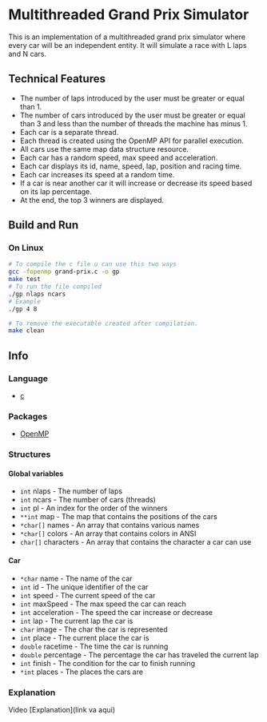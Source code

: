 # Multithreaded Grand Prix Simulator

This is an implementation of a multithreaded grand prix simulator where every car will be an independent entity. It will simulate a race with L laps and N cars.

## Technical Features

- The number of laps introduced by the user must be greater or equal than 1.
- The number of cars introduced by the user must be greater or equal than 3 and less than the number of threads the machine has minus 1.
- Each car is a separate thread.
- Each thread is created using the OpenMP API for parallel execution.
- All cars use the same map data structure resource.
- Each car has a random speed, max speed and acceleration.
- Each car displays its id, name, speed, lap, position and racing time.
- Each car increases its speed at a random time.
- If a car is near another car it will increase or decrease its speed based on its lap percentage.
- At the end, the top 3 winners are displayed.

## Build and Run

### On Linux

```bash
# To compile the c file u can use this two ways
gcc -fopenmp grand-prix.c -o gp
make test
# To run the file compiled
./gp nlaps ncars
# Example
./gp 4 8

# To remove the executable created after compilation.
make clean
```

## Info

### Language

- [c](https://progforperf.github.io/Expert_C_Programming.pdf)

### Packages

- [OpenMP](https://www.openmp.org/)

### Structures

#### Global variables

- `int` nlaps - The number of laps
- `int` ncars - The number of cars (threads)
- `int` pl - An index for the order of the winners
- `**int` map - The map that contains the positions of the cars
- `*char[]` names - An array that contains various names
- `*char[]` colors - An array that contains colors in ANSI
- `char[]` characters - An array that contains the character a car can use

#### Car

- `*char` name - The name of the car
- `int` id - The unique identifier of the car
- `int` speed - The current speed of the car
- `int` maxSpeed - The max speed the car can reach
- `int` acceleration - The speed the car increase or decrease
- `int` lap - The current lap the car is
- `char` image - The char the car is represented
- `int` place - The current place the car is
- `double` racetime - The time the car is running
- `double` percentage - The percentage the car has traveled the current lap
- `int` finish - The condition for the car to finish running
- `*int` places - The places the cars are

### Explanation

Video [Explanation](link va aqui)
